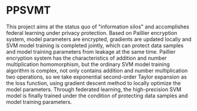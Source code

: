 # PPSVMT
This project aims at the status quo of "information silos" and accomplishes federal learning under privacy protection. Based on Paillier encryption system, model parameters are encrypted, gradients are updated locally and SVM model training is completed jointly, which can protect data samples and model training parameters from leakage at the same time. Paillier encryption system has the characteristics of addition and number multiplication homomorphism, but the ordinary SVM model training algorithm is complex, not only contains addition and number multiplication two operations, so we take exponential second-order Taylor expansion as the loss function, using gradient descent method to locally optimize the model parameters. Through federated learning, the high-precision SVM model is finally trained under the condition of protecting data samples and model training parameters.
